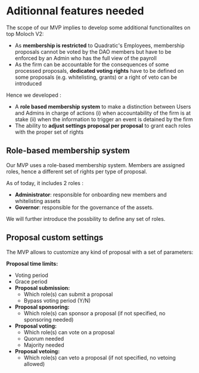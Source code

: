 # Aditionnal features needed

The scope of our MVP implies to develop some additional functionalites on top Moloch V2:

* As **membership is restricted** to Quadratic's Employees, membership proposals cannot be voted by the DAO members but have to be enforced by an Admin who has the full view of the payroll
* As the firm can be accountable for the consequences of some processed proposals, **dedicated voting rights** have to be defined on some proposals (e.g. whitelisting, grants) or a right of veto can be introduced

Hence we developed :

* A **role based membership system** to make a distinction between Users and Admins in charge of actions (i) when accountability of the firm is at stake (ii) when the information to trigger an event is detained by the firm
* The ability to **adjust settings proposal per proposal** to grant each roles with the proper set of rights

## Role-based membership system <a href="#markdown-header-members" id="markdown-header-members"></a>

Our MVP uses a role-based membership system. Members are assigned roles, hence a different set of rights per type of proposal.

As of today, it includes 2 roles :

* **Administrator**: responsible for onboarding new members and whitelisting assets
* **Governor**: responsible for the governance of the assets.

We will further introduce the possbility to define any set of roles.

## Proposal custom settings

The MVP allows to customize any kind of proposal with a set of parameters:

**Proposal time limits:**

* Voting period
* Grace period
* **Proposal submission:**
  * Which role(s) can submit a proposal
  * Bypass voting period (Y/N)
* **Proposal sponsoring:**
  * Which role(s) can sponsor a proposal (if not specified, no sponsoring needed)
* **Proposal voting:**&#x20;
  * Which role(s) can vote on a proposal
  * Quorum needed
  * Majority needed
* **Proposal vetoing:**
  * Which role(s) can veto a proposal (if not specified, no vetoing allowed)
